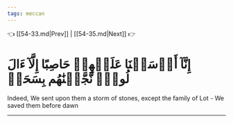 ```yaml
---
tags: meccan
---
```


👈 [[54-33.md|Prev]] | [[54-35.md|Next]] 👉

# إِنَّآ أَرۡسَلۡنَا عَلَيۡهِمۡ حَاصِبًا إِلَّآ ءَالَ لُوطٖۖ نَّجَّيۡنَٰهُم بِسَحَرٖ

Indeed, We sent upon them a storm of stones, except the family of Lot - We saved them before dawn

---

